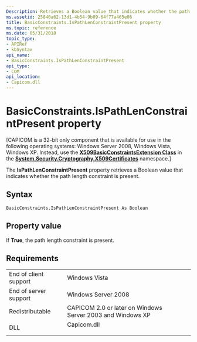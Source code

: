```yaml
---
Description: Retrieves a Boolean value that indicates whether the path length constraint is present.
ms.assetid: 25840a62-13d1-4b54-9b09-64f77a465e06
title: BasicConstraints.IsPathLenConstraintPresent property
ms.topic: reference
ms.date: 05/31/2018
topic_type: 
- APIRef
- kbSyntax
api_name: 
- BasicConstraints.IsPathLenConstraintPresent
api_type: 
- COM
api_location: 
- Capicom.dll
---
```


# BasicConstraints.IsPathLenConstraintPresent property

\[CAPICOM is a 32-bit only component that is available for use in the following operating systems: Windows Server 2008, Windows Vista, Windows XP. Instead, use the [**X509BasicConstraintsExtension Class**](/dotnet/api/system.security.cryptography.x509certificates.x509basicconstraintsextension?view=netcore-3.1) in the [**System.Security.Cryptography.X509Certificates**](/previous-versions/windows/) namespace.\]

The **IsPathLenConstraintPresent** property retrieves a Boolean value that indicates whether the path length constraint is present.

## Syntax


```VB
BasicConstraints.IsPathLenConstraintPresent As Boolean
```



## Property value

If **True**, the path length constraint is present.

## Requirements



|                                  |                                                                                        |
|----------------------------------|----------------------------------------------------------------------------------------|
| End of client support<br/> | Windows Vista<br/>                                                               |
| End of server support<br/> | Windows Server 2008<br/>                                                         |
| Redistributable<br/>       | CAPICOM 2.0 or later on Windows Server 2003 and Windows XP<br/>                  |
| DLL<br/>                   | <dl> <dt>Capicom.dll</dt> </dl> |



 

 